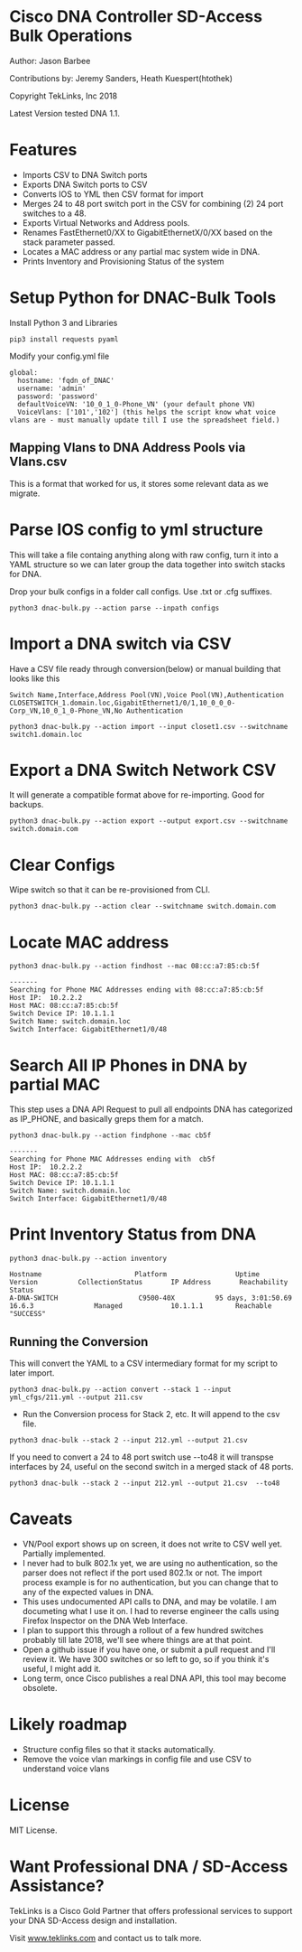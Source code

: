 # Cisco DNA Controller SD-Access Bulk Operations 
Author: Jason Barbee

Contributions by: Jeremy Sanders, Heath Kuespert(htothek)

Copyright TekLinks, Inc 2018

Latest Version tested DNA 1.1.

# Features
* Imports CSV to DNA Switch ports
* Exports DNA Switch ports to CSV
* Converts IOS to YML then CSV format for import
* Merges 24 to 48 port switch port in the CSV for combining (2) 24 port switches to a 48.
* Exports Virtual Networks and Address pools. 
* Renames FastEthernet0/XX to GigabitEthernetX/0/XX based on the stack parameter passed.
* Locates a MAC address or any partial mac system wide in DNA.
* Prints Inventory and Provisioning Status of the system

# Setup Python for DNAC-Bulk Tools
Install Python 3 and Libraries
```
pip3 install requests pyaml
```

Modify your config.yml file
```
global:
  hostname: 'fqdn_of_DNAC'
  username: 'admin'
  password: 'password'
  defaultVoiceVN: '10_0_1_0-Phone_VN' (your default phone VN)
  VoiceVlans: ['101','102'] (this helps the script know what voice vlans are - must manually update till I use the spreadsheet field.)
```
## Mapping Vlans to DNA Address Pools via Vlans.csv
This is a format that worked for us, it stores some relevant data as we migrate.

# Parse IOS config to yml structure
This will take a file containg anything along with raw config, turn it into a YAML structure so we can later group the data together into switch stacks for DNA.

Drop your bulk configs in a folder call configs. Use .txt or .cfg suffixes.

```
python3 dnac-bulk.py --action parse --inpath configs
```

# Import a DNA switch via CSV
Have a CSV file ready through conversion(below) or manual building that looks like this
```
Switch Name,Interface,Address Pool(VN),Voice Pool(VN),Authentication
CLOSETSWITCH_1.domain.loc,GigabitEthernet1/0/1,10_0_0_0-Corp_VN,10_0_1_0-Phone_VN,No Authentication
```

```
python3 dnac-bulk.py --action import --input closet1.csv --switchname switch1.domain.loc
```

# Export a DNA Switch Network CSV
It will generate a compatible format above for re-importing. Good for backups.

```
python3 dnac-bulk.py --action export --output export.csv --switchname switch.domain.com
```

# Clear Configs
Wipe switch so that it can be re-provisioned from CLI.

```
python3 dnac-bulk.py --action clear --switchname switch.domain.com 
```

# Locate MAC address
```
python3 dnac-bulk.py --action findhost --mac 08:cc:a7:85:cb:5f
```
```
-------
Searching for Phone MAC Addresses ending with 08:cc:a7:85:cb:5f
Host IP:  10.2.2.2
Host MAC: 08:cc:a7:85:cb:5f
Switch Device IP: 10.1.1.1
Switch Name: switch.domain.loc
Switch Interface: GigabitEthernet1/0/48
```

# Search All IP Phones in DNA by partial MAC
This step uses a DNA API Request to pull all endpoints DNA has categorized as IP_PHONE, and basically greps them for a match.

```
python3 dnac-bulk.py --action findphone --mac cb5f
```
```
-------
Searching for Phone MAC Addresses ending with  cb5f
Host IP:  10.2.2.2
Host MAC: 08:cc:a7:85:cb:5f
Switch Device IP: 10.1.1.1
Switch Name: switch.domain.loc
Switch Interface: GigabitEthernet1/0/48
```
# Print Inventory Status from DNA
```
python3 dnac-bulk.py --action inventory
```

```
Hostname                       Platform                 Uptime           Version          CollectionStatus       IP Address       Reachability     Status
A-DNA-SWITCH                    C9500-40X          95 days, 3:01:50.69    16.6.3               Managed            10.1.1.1        Reachable        "SUCCESS"
```
## Running the Conversion
This will convert the YAML to a CSV intermediary format for my script to later import.

```
python3 dnac-bulk.py --action convert --stack 1 --input yml_cfgs/211.yml --output 211.csv
```

* Run the Conversion process for Stack 2, etc. It will append to the csv file.

```
python3 dnac-bulk --stack 2 --input 212.yml --output 21.csv 
```

If you need to convert a 24 to 48 port switch use --to48 it will transpse interfaces by 24, useful on the second switch in a merged stack of 48 ports.
```
python3 dnac-bulk --stack 2 --input 212.yml --output 21.csv  --to48
```

# Caveats
* VN/Pool export shows up on screen, it does not write to CSV well yet. Partially implemented.
* I never had to bulk 802.1x yet, we are using no authentication, so the parser does not reflect if the port used 802.1x or not. The import process example is for no authentication, but you can change that to any of the expected values in DNA.
* This uses undocumented API calls to DNA, and may be volatile. I am documeting what I use it on. I had to reverse engineer the calls using Firefox Inspector on the DNA Web Interface.
* I plan to support this through a rollout of a few hundred switches probably till late 2018, we'll see where things are at that point. 
* Open a github issue if you have one, or submit a pull request and I'll review it. We have 300 switches or so left to go, so if you think it's useful, I might add it.
* Long term, once Cisco publishes a real DNA API, this tool may become obsolete.

# Likely roadmap
* Structure config files so that it stacks automatically.
* Remove the voice vlan markings in config file and use CSV to understand voice vlans

# License
MIT License.

# Want Professional DNA / SD-Access Assistance?
TekLinks is a Cisco Gold Partner that offers professional services to support your DNA SD-Access design and installation.

Visit www.teklinks.com and contact us to talk more.
